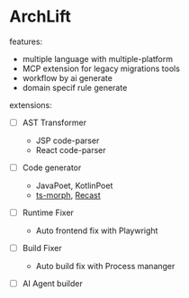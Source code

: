 # ArchLift

features:

- multiple language with multiple-platform
- MCP extension for legacy migrations tools
- workflow by ai generate
- domain specif rule generate

extensions:

- [ ] AST Transformer
    - JSP code-parser
    - React code-parser
- [ ] Code generator
    - JavaPoet, KotlinPoet
    - [ts-morph](https://github.com/dsherret/ts-morph), [Recast](https://github.com/benjamn/recast)
- [ ] Runtime Fixer
    - Auto frontend fix with Playwright
- [ ] Build Fixer
    - Auto build fix with Process mananger
- [ ] AI Agent builder 

